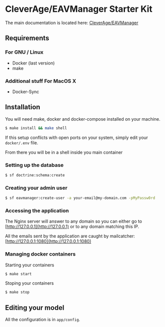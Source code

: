 CleverAge/EAVManager Starter Kit
================================

The main documentation is located here: [CleverAge/EAVManager](https://github.com/cleverage/eav-manager)

## Requirements
### For GNU / Linux

* Docker (last version)
* make

### Additional stuff For MacOS X

* Docker-Sync

## Installation

You will need make, docker and docker-compose installed on your machine.

````bash
$ make install && make shell
````

If this setup conflicts with open ports on your system, simply edit your ````docker/.env```` file.

From there you will be in a shell inside you main container

### Setting up the database

````bash
$ sf doctrine:schema:create
````

### Creating your admin user

````bash
$ sf eavmanager:create-user -a your-email@my-domain.com -pMyPassw0rd
````

### Accessing the application

The Nginx server will answer to any domain so you can either go to [http://127.0.0.1](http://127.0.0.1) or to any
domain matching this IP.

All the emails sent by the application are caught by mailcatcher: [http://127.0.0.1:1080](http://127.0.0.1:1080)

### Managing docker containers

Starting your containers

````bash
$ make start
````

Stoping your containers

````bash
$ make stop
````


## Editing your model

All the configuration is in ````app/config````.

